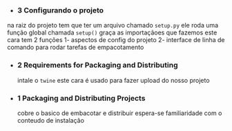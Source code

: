  - ### 3 Configurando o projeto
 na raiz do projeto tem que ter um arquivo chamado `setup.py`
 ele roda uma função global chamada `setup()` graça as importaçãoes que fazemos
 este cara tem 2 funções
 1- aspectos de config do projeto
 2- interface de linha de comando para rodar tarefas de empacotamento

 - ### 2 Requirements for Packaging and Distributing
    intale o `twine` este cara é usado para fazer upload do nosso projeto
    

 - ### 1 Packaging and Distributing Projects
    cobre o basico de embacotar e distribuir
    espera-se familiaridade com o conteudo de instalação



